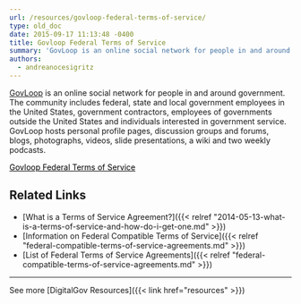 ```yaml
---
url: /resources/govloop-federal-terms-of-service/
type: old_doc
date: 2015-09-17 11:13:48 -0400
title: Govloop Federal Terms of Service
summary: 'GovLoop is an online social network for people in and around government. The community includes federal, state and local government employees in the United States, government contractors, employees of governments outside the United States and individuals interested in government service. GovLoop hosts personal profile pages, discussion groups and forums, blogs, photographs, videos, slide presentations, a wiki'
authors:
  - andreanocesigritz
---
```


[GovLoop](https://www.govloop.com/) is an online social network for people in and around government. The community includes federal, state and local government employees in the United States, government contractors, employees of governments outside the United States and individuals interested in government service. GovLoop hosts personal profile pages, discussion groups and forums, blogs, photographs, videos, slide presentations, a wiki and two weekly podcasts.

<a class="button" style="color: #000000" href="https://www.govloop.com/terms-of-service/">Govloop Federal Terms of Service</a>

## Related Links

  * [What is a Terms of Service Agreement?]({{< relref "2014-05-13-what-is-a-terms-of-service-and-how-do-i-get-one.md" >}})
  * [Information on Federal Compatible Terms of Service]({{< relref "federal-compatible-terms-of-service-agreements.md" >}})
  * [List of Federal Terms of Service Agreements]({{< relref "federal-compatible-terms-of-service-agreements.md" >}})

 

* * *

 

See more [DigitalGov Resources]({{< link href="resources" >}})